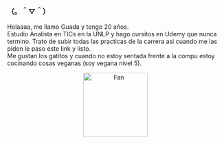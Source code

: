 ### （。＾▽＾）
Holaaaa, me llamo Guada y tengo 20 años. <br>
Estudio Analista en TICs en la UNLP y hago cursitos en Udemy que nunca termino. Trato de subir todas las practicas de la carrera asi cuando me las piden le paso este link y listo. <br>
Me gustan los gatitos y cuando no estoy sentada frente a la compu estoy cocinando cosas veganas (soy vegana nivel 5). 
<div align="center">
<img width="150" src="https://static.247tickets.com/o_1e8obkma0ufq618mdvo77139ln.gif" alt="Fan" align="center">
</div>

<!--
**guadaevequoz/guadaevequoz** is a ✨ _special_ ✨ repository because its `README.md` (this file) appears on your GitHub profile.

Here are some ideas to get you started:

- 🔭 I’m currently working on ...
- 🌱 I’m currently learning ...
- 👯 I’m looking to collaborate on ...
- 🤔 I’m looking for help with ...
- 💬 Ask me about ...
- 📫 How to reach me: ...
- 😄 Pronouns: ...
- ⚡ Fun fact: ...
-->
